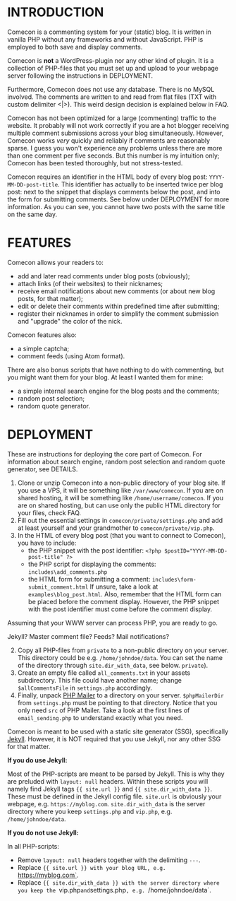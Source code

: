 # INTRODUCTION

Comecon is a commenting system for your (static) blog. It is written in vanilla
PHP without any frameworks and without JavaScript. PHP is employed to
both save and display comments.

Comecon is **not** a WordPress-plugin nor any other kind of plugin. It is
a collection of PHP-files that you must set up and upload to your webpage
server following the instructions in DEPLOYMENT.

Furthermore, Comecon does not use any database.  There is no MySQL involved.
The comments are written to and read from flat files (TXT with custom delimiter
<|>). This weird design decision is explained below in FAQ.

Comecon has not been optimized for a large (commenting) traffic to the website.
It probably will not work correctly if you are a hot blogger receiving multiple
comment submissions across your blog simultaneously. However, Comecon works
*very* quickly and reliably if comments are reasonably sparse. I guess you won't
experience any problems unless there are more than one comment per five seconds.
But this number is my intuition only; Comecon has been tested thoroughly, but
not stress-tested.

Comecon requires an identifier in the HTML body of every blog post:
`YYYY-MM-DD-post-title`. This identifier has actually to be inserted twice per
blog post: next to the snippet that displays comments below the post, and into
the form for submitting comments. See below under DEPLOYMENT for more
information. As you can see, you cannot have two posts with the same title on
the same day.


# FEATURES

Comecon allows your readers to:

- add and later read comments under blog posts (obviously);
- attach links (of their websites) to their nicknames;
- receive email notifications about new comments (or about new blog posts, for
  that matter);
- edit or delete their comments within predefined time after submitting;
- register their nicknames in order to simplify the comment submission and
  "upgrade" the color of the nick.

Comecon features also:

- a simple captcha;
- comment feeds (using Atom format).

There are also bonus scripts that have nothing to do with commenting, but you
might want them for your blog. At least I wanted them for mine:

- a simple internal search engine for the blog posts and the comments;
- random post selection;
- random quote generator.



# DEPLOYMENT

These are instructions for deploying the core part of Comecon. For information
about search engine, random post selection and random quote generator, see
DETAILS.

1. Clone or unzip Comecon into a non-public directory of your blog site. If you
   use a VPS, it will be something like `/var/www/comecon`. If you are on shared
   hosting, it will be something like `/home/username/comecon`. If you are on
   shared hosting, but can use only the public HTML directory for your files,
   check FAQ.
2. Fill out the essential settings in `comecon/private/settings.php` and add at
   least yourself and your grandmother to `comecon/private/vip.php`.
3. In the HTML of every blog post (that you want to connect to Comecon), you have
   to include:
   - the PHP snippet with the post identifier: `<?php $postID="YYYY-MM-DD-post-title" ?>`
   - the PHP script for displaying the comments: `includes\add_comments.php`
   - the HTML form for submitting a comment: `includes\form-submit_comment.html`
   If unsure, take a look at `examples\blog_post.html`. Also, remember that the
   HTML form can be placed before the comment display. However, the PHP snippet
   with the post identifier must come before the comment display.

Assuming that your WWW server can process PHP, you are ready to go.

Jekyll?
Master comment file?
Feeds?
Mail notifications?


2. Copy all PHP-files from `private` to a non-public directory on your server.
This directory could be e.g. `/home/johndoe/data`. You can set the name of the
directory through `site.dir_with_data`, see below.
`private`).
4. Create an empty file called `all_comments.txt` in your assets subdirectory.
This file could have another name; change `$allCommentsFile` in `settings.php`
accordingly.
6. Finally, unpack [PHP Mailer](https://github.com/PHPMailer/PHPMailer) to a
directory on your server. `$phpMailerDir` from `settings.php` must be pointing
to that directory. Notice that you only need `src` of PHP Mailer. Take a look at
the first lines of `email_sending.php` to understand exactly what you need.

Comecon is meant to be used with a static site generator (SSG), specifically
[Jekyll](https://jekyllrb.com/).  However, it is NOT required that you use
Jekyll, nor any other SSG for that matter.

**If you do use Jekyll:**

Most of the PHP-scripts are meant to be parsed by Jekyll. This is why they are
preluded with `layout: null` headers. Within these scripts you will namely find
Jekyll tags `{{ site.url }}` and `{{ site.dir_with_data }}`. These must be
defined in the Jekyll config file. `site.url` is obviously your webpage, e.g.
`https://myblog.com`.  `site.dir_with_data` is the server directory where you
keep `settings.php` and `vip.php`, e.g. `/home/johndoe/data`.

**If you do not use Jekyll:**

In all PHP-scripts:

* Remove `layout: null` headers together with the delimiting `---`.
* Replace `{{ site.url }} with your blog URL, e.g. `https://myblog.com`.
* Replace `{{ site.dir_with_data }} with the server directory where you keep the
  `vip.php` and `settings.php`, e.g. `/home/johndoe/data`.



